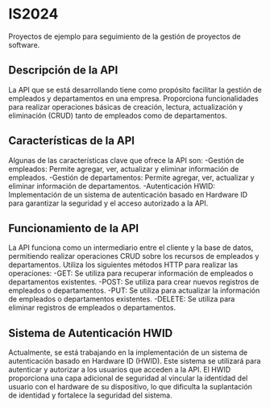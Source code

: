 # IS2024
Proyectos de ejemplo para seguimiento de la gestión de proyectos de software.

## Descripción de la API
La API que se está desarrollando tiene como propósito facilitar la gestión de empleados y departamentos en una empresa. Proporciona funcionalidades para realizar operaciones básicas de creación, lectura, actualización y eliminación (CRUD) tanto de empleados como de departamentos.

## Características de la API
Algunas de las características clave que ofrece la API son:
-Gestión de empleados: Permite agregar, ver, actualizar y eliminar información de empleados.
-Gestión de departamentos: Permite agregar, ver, actualizar y eliminar información de departamentos.
-Autenticación HWID: Implementación de un sistema de autenticación basado en Hardware ID para garantizar la seguridad y el acceso autorizado a la API.

## Funcionamiento de la API
La API funciona como un intermediario entre el cliente y la base de datos, permitiendo realizar operaciones CRUD sobre los recursos de empleados y departamentos. Utiliza los siguientes métodos HTTP para realizar las operaciones:
-GET: Se utiliza para recuperar información de empleados o departamentos existentes.
-POST: Se utiliza para crear nuevos registros de empleados o departamentos.
-PUT: Se utiliza para actualizar la información de empleados o departamentos existentes.
-DELETE: Se utiliza para eliminar registros de empleados o departamentos.

## Sistema de Autenticación HWID
Actualmente, se está trabajando en la implementación de un sistema de autenticación basado en Hardware ID (HWID). Este sistema se utilizará para autenticar y autorizar a los usuarios que acceden a la API. El HWID proporciona una capa adicional de seguridad al vincular la identidad del usuario con el hardware de su dispositivo, lo que dificulta la suplantación de identidad y fortalece la seguridad del sistema.
